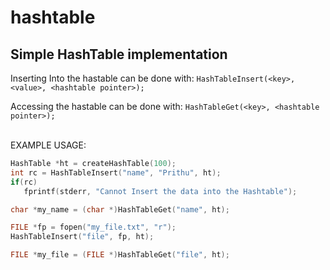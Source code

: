 # hashtable
## Simple HashTable implementation 

Inserting Into the hastable can be done with:
`HashTableInsert(<key>, <value>, <hashtable pointer>);`

Accessing the hastable can be done with:
`HashTableGet(<key>, <hashtable pointer>);`

<br>
EXAMPLE USAGE:

```c
HashTable *ht = createHashTable(100);
int rc = HashTableInsert("name", "Prithu", ht);
if(rc)
   fprintf(stderr, "Cannot Insert the data into the Hashtable");

char *my_name = (char *)HashTableGet("name", ht);

FILE *fp = fopen("my_file.txt", "r");
HashTableInsert("file", fp, ht);

FILE *my_file = (FILE *)HashTableGet("file", ht);
```
